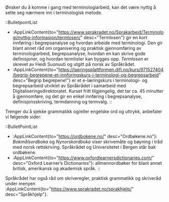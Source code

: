 Ønsker du å komme i gang med terminologiarbeid, kan det være nyttig å
sette seg nærmere inn i terminologisk metode.

::BulletpointList
- :AppLinkContent{to="https://www.sprakradet.no/Sprakarbeid/Terminologi/nyttig-informasjon/termlosen/"
                  desc="Termlosen"} gir en kort innføring i
                  begrepsanalyse og hvordan arbeide med terminologi.
                  Den gir blant annet råd om organisering og praktisk
                  gjennomføring av terminologiarbeid, begrepsanalyse,
                  hvordan en kan skrive gode definisjoner, og hvordan
                  termlister kan bygges opp. *Termlosen* er
                  skrevet av Heidi Suonuuti og utgitt på norsk av
                  Språkrådet.
- :AppLinkContent{to="https://laeringsplattformen.difi.no/kurs/971527404/begrip-begrepene-et-innforingskurs-i-terminologi-og-begrepsarbeid"
                  desc="Begrip begrepene!"} er et e-læringskurs i
                  terminologi- og begrepsarbeid utviklet av Språkrådet
                  i samarbeid med Digitaliseringsdirektoratet. Kurset
                  fritt tilgjengelig, det tar ca. 45 minutter å
                  gjennomføre, og det gir en enkel innføring i
                  begrepsanalyse, definisjonsskriving, termdanning og
                  termvalg.
::

Trenger du å sjekke grammatikk og/eller engelske ord og uttrykk,
anbefaler vi følgende sider:

::BulletPointList
- :AppLinkContent{to="https://ordbokene.no/" desc="Ordbøkene.no"}: <i>Bokmålsordboka</i> og <i>Nynorskordboka</i> viser
                  skrivemåte og bøyning i tråd med norsk rettskriving.
                  Språkrådet og Universitetet i Bergen står bak
                  ordbøkene.
- :AppLinkContent{to="https://www.oxfordlearnersdictionaries.com/" desc="Oxford Learner’s Dictionaries"}:
                  allmennordbøker for blant annet britisk, amerikansk
                  og akademisk språk.
::
                  
Språkrådet har også råd om skriveregler, praktisk grammatikk og
skriveråd under menyen :AppLinkContent{to="https://www.sprakradet.no/sprakhjelp/"
desc="Språkhjelp"}.
